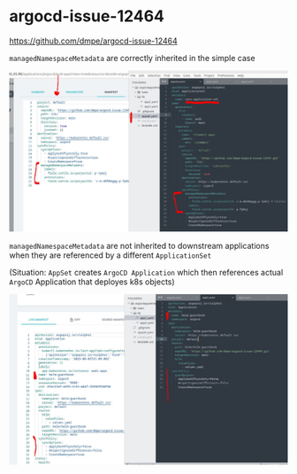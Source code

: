 # argocd-issue-12464

https://github.com/dmpe/argocd-issue-12464


`managedNamespaceMetadata` are correctly inherited in the simple case

![image1](./images/appset_audi-apps.JPG)


`managedNamespaceMetadata` are not inherited to downstream applications
when they are referenced by a different `ApplicationSet`

(Situation: `AppSet` creates `ArgoCD Application` which then references actual `ArgoCD` Application that deployes k8s objects)

![image2](./images/actual-deployments.JPG)
